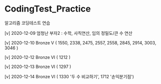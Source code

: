 # CodingTest_Practice
알고리즘 코딩테스트 연습

[v] 2020-12-09 엄청난 부자2 : 수학, 사칙연산, 임의 정밀도/큰 수 연산

[v] 2020-12-10 Bronze V ( 1550, 2338, 2475, 2557, 2558, 2845, 2914, 3003, 3046 )

[v] 2020-12-12 Bronze VI ( 1212 )

[v] 2020-12-13 Bronze VI ( 1297 )

[v] 2020-12-14 Bronze VI ( 1330 '두 수 비교하기', 1712 '손익분기점')